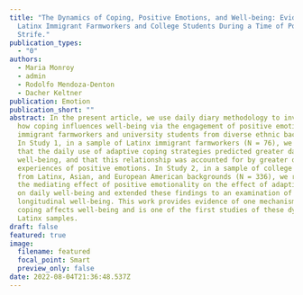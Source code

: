 ```yaml
---
title: "The Dynamics of Coping, Positive Emotions, and Well-being: Evidence from
  Latinx Immigrant Farmworkers and College Students During a Time of Political
  Strife."
publication_types:
  - "0"
authors:
  - Maria Monroy
  - admin
  - Rodolfo Mendoza-Denton
  - Dacher Keltner
publication: Emotion
publication_short: ""
abstract: In the present article, we use daily diary methodology to investigate
  how coping influences well-being via the engagement of positive emotions in
  immigrant farmworkers and university students from diverse ethnic backgrounds.
  In Study 1, in a sample of Latinx immigrant farmworkers (N = 76), we found
  that the daily use of adaptive coping strategies predicted greater daily
  well-being, and that this relationship was accounted for by greater daily
  experiences of positive emotions. In Study 2, in a sample of college students
  from Latinx, Asian, and European American backgrounds (N = 336), we replicated
  the mediating effect of positive emotionality on the effect of adaptive coping
  on daily well-being and extended these findings to an examination of
  longitudinal well-being. This work provides evidence of one mechanism by which
  coping affects well-being and is one of the first studies of these dynamics in
  Latinx samples.
draft: false
featured: true
image:
  filename: featured
  focal_point: Smart
  preview_only: false
date: 2022-08-04T21:36:48.537Z
---
```

